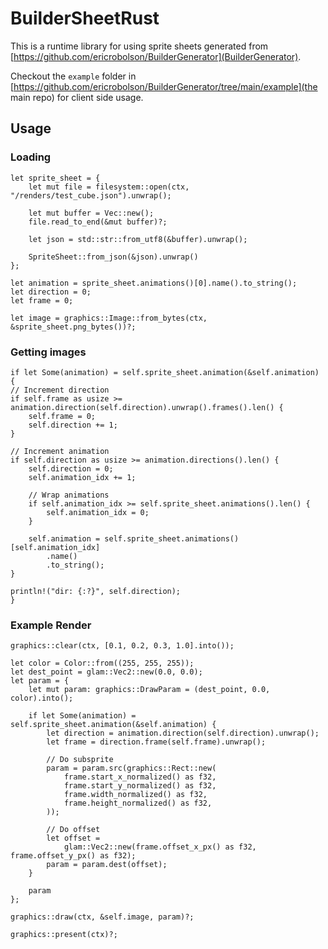 # BuilderSheetRust

This is a runtime library for using sprite sheets generated from [https://github.com/ericrobolson/BuilderGenerator](BuilderGenerator).

Checkout the `example` folder in [https://github.com/ericrobolson/BuilderGenerator/tree/main/example](the main repo) for client side usage.

## Usage
### Loading
```
let sprite_sheet = {
	let mut file = filesystem::open(ctx, "/renders/test_cube.json").unwrap();

	let mut buffer = Vec::new();
	file.read_to_end(&mut buffer)?;

	let json = std::str::from_utf8(&buffer).unwrap();

	SpriteSheet::from_json(&json).unwrap()
};

let animation = sprite_sheet.animations()[0].name().to_string();
let direction = 0;
let frame = 0;

let image = graphics::Image::from_bytes(ctx, &sprite_sheet.png_bytes())?;
```

### Getting images
```
if let Some(animation) = self.sprite_sheet.animation(&self.animation) {
// Increment direction
if self.frame as usize >= animation.direction(self.direction).unwrap().frames().len() {
	self.frame = 0;
	self.direction += 1;
}

// Increment animation
if self.direction as usize >= animation.directions().len() {
	self.direction = 0;
	self.animation_idx += 1;

	// Wrap animations
	if self.animation_idx >= self.sprite_sheet.animations().len() {
		self.animation_idx = 0;
	}

	self.animation = self.sprite_sheet.animations()[self.animation_idx]
		.name()
		.to_string();
}

println!("dir: {:?}", self.direction);
}
```

### Example Render
```
graphics::clear(ctx, [0.1, 0.2, 0.3, 1.0].into());

let color = Color::from((255, 255, 255));
let dest_point = glam::Vec2::new(0.0, 0.0);
let param = {
	let mut param: graphics::DrawParam = (dest_point, 0.0, color).into();

	if let Some(animation) = self.sprite_sheet.animation(&self.animation) {
		let direction = animation.direction(self.direction).unwrap();
		let frame = direction.frame(self.frame).unwrap();

		// Do subsprite
		param = param.src(graphics::Rect::new(
			frame.start_x_normalized() as f32,
			frame.start_y_normalized() as f32,
			frame.width_normalized() as f32,
			frame.height_normalized() as f32,
		));

		// Do offset
		let offset =
			glam::Vec2::new(frame.offset_x_px() as f32, frame.offset_y_px() as f32);
		param = param.dest(offset);
	}

	param
};

graphics::draw(ctx, &self.image, param)?;

graphics::present(ctx)?;
```

